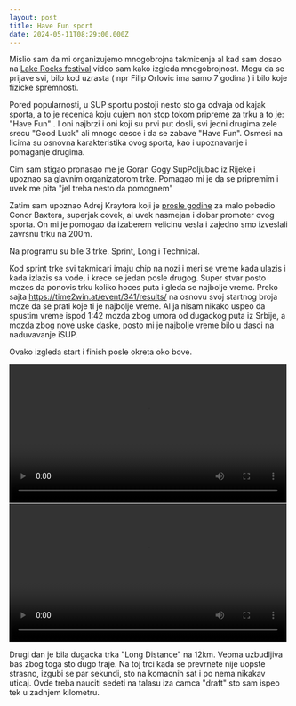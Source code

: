 ```yaml
---
layout: post
title: Have Fun sport
date: 2024-05-11T08:29:00.000Z
---
```

Mislio sam da mi organizujemo mnogobrojna takmicenja al kad sam dosao na [Lake Rocks festival](https://www.paddelstadt.at/en/festival/) video sam kako izgleda mnogobrojnost. Mogu da se prijave svi, bilo kod uzrasta ( npr Filip Orlovic ima samo 7 godina ) i bilo koje fizicke spremnosti.

Pored popularnosti, u SUP sportu postoji nesto sto ga odvaja od kajak sporta, a to je recenica koju cujem non stop tokom pripreme za trku a to je: "Have Fun" . I oni najbrzi i oni koji su prvi put dosli, svi jedni drugima zele srecu "Good Luck" ali mnogo cesce i da se zabave "Have Fun". Osmesi na licima su osnovna karakteristika ovog sporta, kao i upoznavanje i pomaganje drugima. 

Cim sam stigao pronasao me je Goran Gogy SupPoljubac iz Rijeke i upoznao sa glavnim organizatorom trke. Pomagao mi je da se pripremim i uvek me pita "jel treba nesto da pomognem"

Zatim sam upoznao Adrej Kraytora koji je [prosle godine](/2023/11/19/sup-spektakl) za malo pobedio Conor Baxtera, superjak covek, al uvek nasmejan i dobar promoter ovog sporta. On mi je pomogao da izaberem velicinu vesla i zajedno smo izveslali zavrsnu trku na 200m.

Na programu su bile 3 trke. Sprint, Long i Technical.

Kod sprint trke svi takmicari imaju chip na nozi i meri se vreme kada ulazis i kada izlazis sa vode, i krece se jedan posle drugog. Super stvar posto mozes da ponovis trku koliko hoces puta i gleda se najbolje vreme. Preko sajta https://time2win.at/event/341/results/ na osnovu svoj startnog broja moze da se prati koje ti je najbolje vreme. Al ja nisam nikako uspeo da spustim vreme ispod 1:42  mozda zbog umora od dugackog puta iz Srbije, a mozda zbog nove uske daske, posto mi je najbolje vreme bilo u dasci na naduvavanje iSUP.

Ovako izgleda start i finish posle okreta oko bove.

<div class="row post-image-bg" markdown="1">
  <div class="col-md-6">
    <video width="99%" height="auto" controls>
      <source src="assets/uploads/video-121f7a2e006bfc3743ed0ec7e9d3ddb4-v.mp4" type="video/mp4" markdown="1" >
    </video>
  </div>
  <div class="col-md-6">
    <video width="99%" height="auto" controls>
      <source src="assets/uploads/video-ffad8c5e3f07020f7c8f7dcea5bc6b42-v.mp4" markdown="1" >
    </video>
  </div>
</div>

Drugi dan je bila dugacka trka "Long Distance" na 12km. Veoma uzbudljiva bas zbog toga sto dugo traje. Na toj trci kada se prevrnete nije uopste strasno, izgubi se par sekundi, sto na komacnih sat i po nema nikakav uticaj. Ovde treba nauciti sedeti na talasu iza camca "draft" sto sam ispeo tek u zadnjem kilometru.
